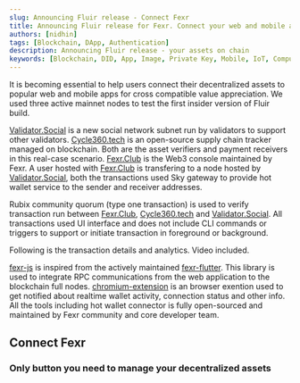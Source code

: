 ```yaml
---
slug: Announcing Fluir release - Connect Fexr
title: Announcing Fluir release for Fexr. Connect your web and mobile apps
authors: [nidhin]
tags: [Blockchain, DApp, Authentication]
description: Announcing Fluir release - your assets on chain
keywords: [Blockchain, DID, App, Image, Private Key, Mobile, IoT, Computation, Optimisation, Rubix, Fexr, SHA3]
---
```


It is becoming essential to help users connect their decentralized assets to popular web and mobile apps for cross compatible value appreciation. We used three active mainnet nodes to test the first insider version of Fluir build.

[Validator.Social](https://validator.social) is a new social network subnet run by validators to support other validators. [Cycle360.tech](https://cycle360.tech) is an open-source supply chain tracker managed on blockchain. Both are the asset verifiers and payment receivers in this real-case scenario. [Fexr.Club](https://fexr.club) is the Web3 console maintained by Fexr. A user hosted with [Fexr.Club](https://fexr.club) is transfering to a node hosted by [Validator.Social](https://validator.social), both the transactions used Sky gateway to provide hot wallet service to the sender and receiver addresses.

Rubix community quorum (type one transaction) is used to verify transaction run between [Fexr.Club](https://fexr.club), [Cycle360.tech](https://cycle360.tech) and [Validator.Social](https://validator.social). All transactions used UI interface and does not include CLI commands or triggers to support or initiate transaction in foreground or background.

Following is the transaction details and analytics. Video included.

[fexr-js](https://npm.com/packages/fexr) is inspired from the actively maintained [fexr-flutter](https://fexr.club). This library is used to integrate RPC communications from the web application to the blockchain full nodes. [chromium-extension](https://fexr.club) is an browser exention used to get notified about realtime wallet activity, connection status and other info. All the tools including hot wallet connector is fully open-sourced and maintained by Fexr community and core developer team.

## Connect Fexr

### Only button you need to manage your decentralized assets

